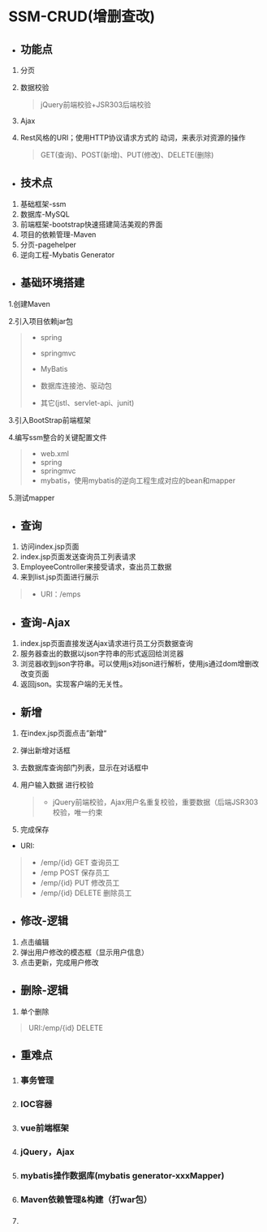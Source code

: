 # SSM-CRUD(增删查改)

- ## 功能点

1. 分页

2. 数据校验

   > jQuery前端校验+JSR303后端校验

3. Ajax

4. Rest风格的URI；使用HTTP协议请求方式的 动词，来表示对资源的操作

   > GET(查询)、POST(新增)、PUT(修改)、DELETE(删除)

- ## 技术点

1. 基础框架-ssm
2. 数据库-MySQL
3. 前端框架-bootstrap快速搭建简洁美观的界面
4. 项目的依赖管理-Maven
5. 分页-pagehelper
6. 逆向工程-Mybatis Generator

- ## 基础环境搭建

1.创建Maven

2.引入项目依赖jar包

> - spring
>
> - springmvc
>
> - MyBatis
>
> - 数据库连接池、驱动包
>
> - 其它(jstl、servlet-api、junit)

3.引入BootStrap前端框架

4.编写ssm整合的关键配置文件

> - web.xml
> - spring
> - springmvc
> - mybatis，使用mybatis的逆向工程生成对应的bean和mapper

5.测试mapper

- ## 查询

1. 访问index.jsp页面
2. index.jsp页面发送查询员工列表请求
3. EmployeeController来接受请求，查出员工数据
4. 来到list.jsp页面进行展示

> - URI：/emps

- ## 查询-Ajax

1. index.jsp页面直接发送Ajax请求进行员工分页数据查询
2. 服务器查出的数据以json字符串的形式返回给浏览器
3. 浏览器收到json字符串。可以使用js对json进行解析，使用js通过dom增删改改变页面
4. 返回json。实现客户端的无关性。

- ## 新增

1. 在index.jsp页面点击”新增“

2. 弹出新增对话框

3. 去数据库查询部门列表，显示在对话框中

4. 用户输入数据 进行校验

   > - jQuery前端校验，Ajax用户名重复校验，重要数据（后端JSR303校验，唯一约束
   >
   >   

5. 完成保存

   

- URI:

> - /emp/{id} GET 查询员工
> - /emp  POST 保存员工
> - /emp/{id} PUT 修改员工
> - /emp/{id} DELETE 删除员工

- ## 修改-逻辑

1. 点击编辑
2. 弹出用户修改的模态框（显示用户信息）
3. 点击更新，完成用户修改



- ## 删除-逻辑

1. 单个删除

> URI:/emp/{id} DELETE





- ## 重难点

1. ### 事务管理

2. ### IOC容器

3. ### vue前端框架

4. ### jQuery，Ajax

5. ### mybatis操作数据库(mybatis generator-xxxMapper)

6. ### Maven依赖管理&构建（打war包）

7. ### 
